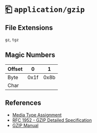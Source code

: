 # [⎗](../README.md) `application/gzip`

## File Extensions

`gz`, `tgz`

## Magic Numbers

| Offset | 0    | 1    |
| ------ | ---- | ---- |
| Byte   | 0x1f | 0x8b |
| Char   |      |      |

## References

- [Media Type Assignment](https://www.iana.org/assignments/media-types/application/gzip)
- [RFC 1952 - GZIP Detailed Specification](https://datatracker.ietf.org/doc/html/rfc1952#section-2)
- [GZIP Manual](https://www.gnu.org/software/gzip/manual/gzip.html)
